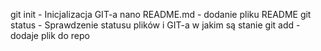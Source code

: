 git init - Inicjalizacja GIT-a
nano README.md - dodanie pliku README
git status - Sprawdzenie statusu plików i GIT-a w jakim są stanie
git add <nazwa pliku> - dodaje plik do repo

